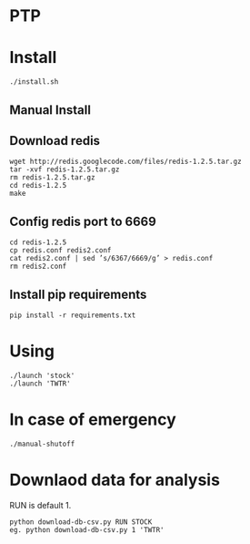 # PTP

# Install

    ./install.sh

## Manual Install
## Download redis

    wget http://redis.googlecode.com/files/redis-1.2.5.tar.gz
    tar -xvf redis-1.2.5.tar.gz
    rm redis-1.2.5.tar.gz
    cd redis-1.2.5
    make
    
## Config redis port to 6669
		
    cd redis-1.2.5
    cp redis.conf redis2.conf
    cat redis2.conf | sed ’s/6367/6669/g’ > redis.conf
    rm redis2.conf

## Install pip requirements

    pip install -r requirements.txt

# Using

	./launch 'stock'
	./launch 'TWTR'
        
# In case of emergency
	
	./manual-shutoff
        
# Downlaod data for analysis
RUN is default 1.

	python download-db-csv.py RUN STOCK
	eg. python download-db-csv.py 1 'TWTR'
